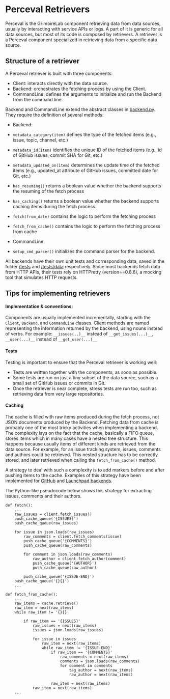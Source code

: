 # Perceval Retrievers

Perceval is the GrimoireLab component retrieving data from data sources, usually by
interacting with service APIs or logs. A part of it is generic for all data sources, but
most of its code is composed by retrievers. A retriever is a Perceval component
specialized in retrieving data from a specific data source.

## Structure of a retriever

A Perceval retriever is built with three components:

- Client: interacts directly with the data source.
- Backend: orchestrates the fetching process by using the Client.
- CommandLine: defines the arguments to initialize and run the Backend from the command
  line.


Backend and CommandLine extend the abstract classes in
[backend.py](https://github.com/grimoirelab/perceval/blob/main/perceval/backend.py).
They require the definition of several methods:

- Backend:

- `metadata_category(item)` defines the type of the fetched items (e.g., issue, topic,
  channel, etc.)
- `metadata_id(item)` identifies the unique ID of the fetched items (e.g., id of GitHub
  issues, commit SHA for Git, etc.)
- `metadata_updated_on(item)` determines the update time of the fetched items (e.g.,
  updated_at attribute of GitHub issues, committed date for Git, etc.)
- `has_resuming()` returns a boolean value whether the backend supports the resuming of
  the fetch process
- `has_caching()` returns a boolean value whether the backend supports caching items
  during the fetch process.
- `fetch(from_date)` contains the logic to perform the fetching process
- `fetch_from_cache()` contains the logic to perform the fetching process from cache

- CommandLine:

- `setup_cmd_parser()` initializes the command parser for the backend.

All backends have their own unit tests and corresponding data, saved in the folder
[/tests](https://github.com/grimoirelab/perceval/tree/main/tests) and
[/tests/data](https://github.com/grimoirelab/perceval/tree/main/tests/data)
respectively. Since most backends fetch data from HTTP APIs, their tests rely on HTTPretty
(version==0.8.6), a mocking tool that simulates HTTP requests.

## Tips for implementing retrievers

#### Implementation & conventions:
Components are usually implemented incrementally, starting with the `Client`, `Backend`,
and `CommandLine` classes. Client methods are named representing the information returned
by the backend, using nouns instead of verbs. For example: `__issues(..)__` instead of
`__get_issues(...)__`, `__user(...)__` instead of `__get_user(...)__`

#### Tests

Testing is important to ensure that the Perceval retriever is working well:

- Tests are written together with the components, as soon as possible.
- Some tests are run on just a tiny subset of the data source, such as a small set of
  GitHub issues or commits in Git.
- Once the retriever is near complete, stress tests are run too, such as retrieving data
  from very large repositories.

#### Caching

The cache is filled with raw items produced during the fetch process, not JSON documents
produced by the Backend. Fetching data from cache is probably one of the most tricky
activities when implementing a backend. The complexity lays on the fact that the cache,
basically a FIFO queue, stores items which in many cases have a nested tree structure.
This happens because usually items of different kinds are retrieved from the data source.
For example, for an issue tracking system, issues, comments and authors could be
retrieved. This nested structure has to be correctly stored, and later retrieved when
calling the `fetch_from_cache()` method.

A strategy to deal with such a complexity is to add markers before and after pushing items
to the cache. Examples of this strategy have been implemented for
[GitHub](https://github.com/grimoirelab/perceval/blob/main/perceval/backends/core/github.py)
and [Launchpad
backends](https://github.com/grimoirelab/perceval/blob/main/perceval/backends/core/launchpad.py).

The Python-like pseudocode below shows this strategy for extracting issues, comments and
their authors.

```
def fetch():
	...
	raw_issues = client.fetch_issues()
	push_cache_queue('{ISSUES}')
	push_cache_queue(raw_issues)
	
	for issue in json.loads(raw_issues)
		raw_comments = client.fetch_comments(issue)
		push_cache_queue('{COMMENTS}')
		push_cache_queue(raw_comments)
		
		for comment in json.loads(raw_comments)
			raw_author = client.fetch_author(comment)
			push_cache_queue('{AUTHOR}')
			push_cache_queue(raw_author)
			
		push_cache_queue('{ISSUE-END}')
	push_cache_queue('{}{}')
	...
```

```
def fetch_from_cache():
	...
	raw_items = cache.retrieve()
	raw_item = next(raw_items)
	while raw_item != '{}{}'
	
		if raw_item == '{ISSUES}'
			raw_issues = next(raw_items)
			issues = json.loads(raw_issues)
		
			for issue in issues
				raw_item = next(raw_items)
				while raw_item != '{ISSUE-END}'
					if raw_item == '{COMMENTS}'
						raw_comments = next(raw_items)
						comments = json.loads(raw_comments)
						for comment in comments
							tag_author = next(raw_items)
							raw_author = next(raw_items)
					
					raw_item = next(raw_items)
			raw_item = next(raw_items)	
	...
```
